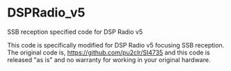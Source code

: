 # DSPRadio_v5
SSB reception specified code for DSP Radio v5

This code is specifically modified for DSP Radio v5 focusing SSB reception.
The original code is, 
https://github.com/pu2clr/SI4735
and this code is released "as is" and no warranty for working in your original hardware.
